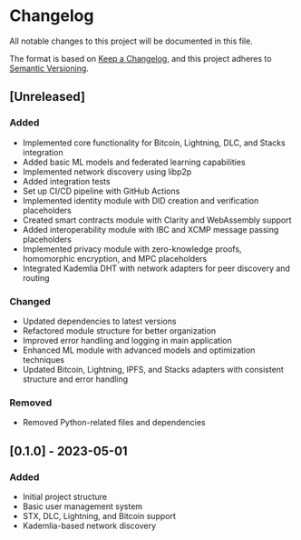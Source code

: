 # Changelog

All notable changes to this project will be documented in this file.

The format is based on [Keep a Changelog](https://keepachangelog.com/en/1.0.0/),
and this project adheres to [Semantic Versioning](https://semver.org/spec/v2.0.0.html).

## [Unreleased]

### Added
- Implemented core functionality for Bitcoin, Lightning, DLC, and Stacks integration
- Added basic ML models and federated learning capabilities
- Implemented network discovery using libp2p
- Added integration tests
- Set up CI/CD pipeline with GitHub Actions
- Implemented identity module with DID creation and verification placeholders
- Created smart contracts module with Clarity and WebAssembly support
- Added interoperability module with IBC and XCMP message passing placeholders
- Implemented privacy module with zero-knowledge proofs, homomorphic encryption, and MPC placeholders
- Integrated Kademlia DHT with network adapters for peer discovery and routing

### Changed
- Updated dependencies to latest versions
- Refactored module structure for better organization
- Improved error handling and logging in main application
- Enhanced ML module with advanced models and optimization techniques
- Updated Bitcoin, Lightning, IPFS, and Stacks adapters with consistent structure and error handling

### Removed
- Removed Python-related files and dependencies

## [0.1.0] - 2023-05-01

### Added
- Initial project structure
- Basic user management system
- STX, DLC, Lightning, and Bitcoin support
- Kademlia-based network discovery